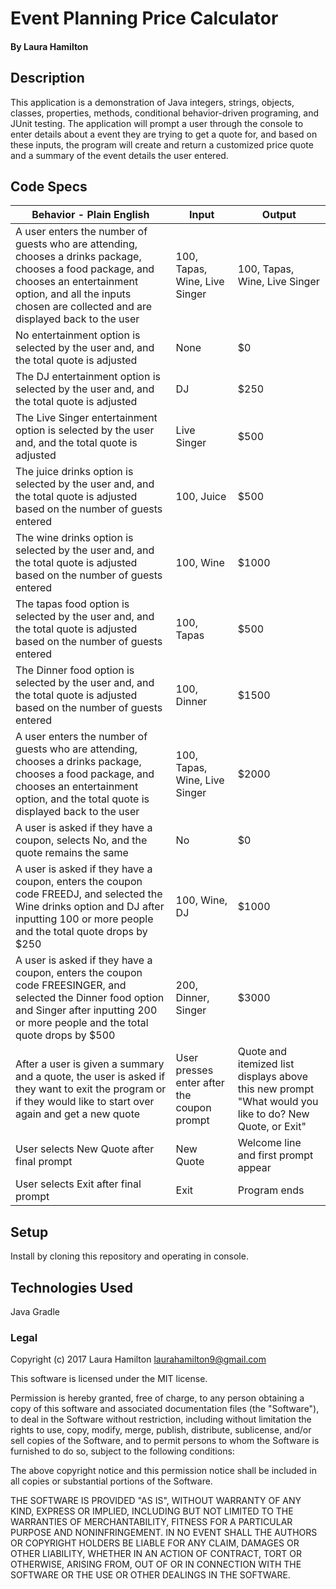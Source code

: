 # Event Planning Price Calculator

#### By Laura Hamilton

## Description

This application is a demonstration of Java integers, strings, objects, classes, properties, methods, conditional behavior-driven programing, and JUnit testing. The application will prompt a user through the console to enter details about a event they are trying to get a quote for, and based on these inputs, the program will create and return a customized price quote and a summary of the event details the user entered.

## Code Specs

|Behavior - Plain English|Input|Output|
|---|---|---|
|A user enters the number of guests who are attending, chooses a drinks package, chooses a food package, and chooses an entertainment option, and all the inputs chosen are collected and are displayed back to the user|100, Tapas, Wine, Live Singer|100, Tapas, Wine, Live Singer|
|No entertainment option is selected by the user and, and the total quote is adjusted|None|$0|
|The DJ entertainment option is selected by the user and, and the total quote is adjusted|DJ|$250|
|The Live Singer entertainment option is selected by the user and, and the total quote is adjusted|Live Singer|$500|
|The juice drinks option is selected by the user and, and the total quote is adjusted based on the number of guests entered|100, Juice|$500|
|The wine drinks option is selected by the user and, and the total quote is adjusted based on the number of guests entered|100, Wine|$1000|
|The tapas food option is selected by the user and, and the total quote is adjusted based on the number of guests entered|100, Tapas|$500|
|The Dinner food option is selected by the user and, and the total quote is adjusted based on the number of guests entered|100, Dinner|$1500|
|A user enters the number of guests who are attending, chooses a drinks package, chooses a food package, and chooses an entertainment option, and the total quote is displayed back to the user|100, Tapas, Wine, Live Singer|$2000|
|A user is asked if they have a coupon, selects No, and the quote remains the same|No|$0|
|A user is asked if they have a coupon, enters the coupon code FREEDJ, and selected the Wine drinks option and DJ after inputting 100 or more people and the total quote drops by $250|100, Wine, DJ|$1000|
|A user is asked if they have a coupon, enters the coupon code FREESINGER, and selected the Dinner food option and Singer after inputting 200 or more people and the total quote drops by $500|200, Dinner, Singer|$3000|
|After a user is given a summary and a quote, the user is asked if they want to exit the program or if they would like to start over again and get a new quote|User presses enter after the coupon prompt|Quote and itemized list displays above this new prompt "What would you like to do? New Quote, or Exit"|
|User selects New Quote after final prompt|New Quote|Welcome line and first prompt appear|
|User selects Exit after final prompt|Exit|Program ends|

## Setup

Install by cloning this repository and operating in console.

## Technologies Used

Java
Gradle

### Legal

Copyright (c) 2017 Laura Hamilton laurahamilton9@gmail.com

This software is licensed under the MIT license.

Permission is hereby granted, free of charge, to any person obtaining a copy
of this software and associated documentation files (the "Software"), to deal
in the Software without restriction, including without limitation the rights
to use, copy, modify, merge, publish, distribute, sublicense, and/or sell
copies of the Software, and to permit persons to whom the Software is
furnished to do so, subject to the following conditions:

The above copyright notice and this permission notice shall be included in
all copies or substantial portions of the Software.

THE SOFTWARE IS PROVIDED "AS IS", WITHOUT WARRANTY OF ANY KIND, EXPRESS OR
IMPLIED, INCLUDING BUT NOT LIMITED TO THE WARRANTIES OF MERCHANTABILITY,
FITNESS FOR A PARTICULAR PURPOSE AND NONINFRINGEMENT. IN NO EVENT SHALL THE
AUTHORS OR COPYRIGHT HOLDERS BE LIABLE FOR ANY CLAIM, DAMAGES OR OTHER
LIABILITY, WHETHER IN AN ACTION OF CONTRACT, TORT OR OTHERWISE, ARISING FROM,
OUT OF OR IN CONNECTION WITH THE SOFTWARE OR THE USE OR OTHER DEALINGS IN
THE SOFTWARE.
